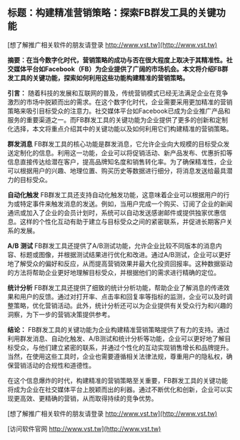 ## **标题：构建精准营销策略：探索FB群发工具的关键功能**

[想了解推广相关软件的朋友请登录 http://www.vst.tw](http://www.vst.tw)

**摘要：在当今数字化时代，营销策略的成功与否在很大程度上取决于其精准性。社交媒体平台如Facebook（FB）为企业提供了广阔的市场机会。本文将介绍FB群发工具的关键功能，探索如何利用这些功能构建精准的营销策略。**

**引言：**
随着科技的发展和互联网的普及，传统营销模式已经无法满足企业在竞争激烈的市场中脱颖而出的需求。在这个数字化时代，企业需要采用更加精准的营销策略来吸引目标受众的注意力。社交媒体平台如Facebook已成为企业推广产品和服务的重要渠道之一。而FB群发工具的关键功能为企业提供了更多的创新和定制化选择，本文将重点介绍其中的关键功能以及如何利用它们构建精准的营销策略。

**群发消息**
FB群发工具的核心功能是群发消息，它允许企业向大规模的目标受众发送定制化的信息。利用这一功能，企业可以将促销活动、新产品发布、优惠折扣等信息直接传达给潜在客户，提高品牌知名度和销售转化率。为了确保精准性，企业可以根据用户的兴趣、地理位置、购买历史等数据进行细分，将消息发送给最具潜力的目标受众。

**自动化触发**
FB群发工具还支持自动化触发功能，这意味着企业可以根据用户的行为或特定事件来触发消息的发送。例如，当用户完成一个购买、订阅了企业的新闻通讯或加入了企业的会员计划时，系统可以自动发送感谢邮件或提供独家优惠信息。这样的个性化互动有助于建立与目标受众之间的紧密联系，并促进长期客户关系的发展。

**A/B 测试**
FB群发工具还提供了A/B测试功能，允许企业比较不同版本的消息内容、标题或图像，并根据测试结果进行优化和改进。通过A/B测试，企业可以更好地了解受众的偏好和反应，从而提高营销效果并最大化投资回报率。这种数据驱动的方法将帮助企业更好地理解目标受众，并根据他们的需求进行精确的定位。

**统计分析**
FB群发工具还提供了细致的统计分析功能，帮助企业了解消息的传递效果和用户的反馈。通过对打开率、点击率和回复率等指标的监测，企业可以及时调整策略，优化营销活动。此外，统计分析还可以为企业提供有关受众行为和兴趣的洞察，为下一步的营销决策提供参考。

**结论：**
FB群发工具的关键功能为企业构建精准营销策略提供了有力的支持。通过利用群发消息、自动化触发、A/B测试和统计分析等功能，企业可以更好地了解目标受众，与他们建立紧密的联系，并通过个性化的互动实现销售增长和品牌提升。当然，在使用这些工具时，企业也需要遵循相关法律法规，尊重用户的隐私权，确保营销活动的合规性和道德性。

在这个信息爆炸的时代，构建精准的营销策略至关重要，FB群发工具的关键功能将成为企业在社交媒体平台上脱颖而出的利器。通过不断优化和创新，企业可以实现更高效、更精确的营销，从而取得持续的竞争优势。

[想了解推广相关软件的朋友请登录 http://www.vst.tw](http://www.vst.tw)


[访问软件官网 http://www.vst.tw](http://www.vst.tw)
